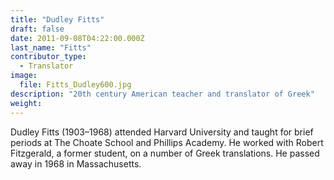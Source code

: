 ```yaml
---
title: "Dudley Fitts"
draft: false
date: 2011-09-08T04:22:00.000Z
last_name: "Fitts"
contributor_type:
  - Translator
image:
  file: Fitts_Dudley600.jpg
description: "20th century American teacher and translator of Greek"
weight:
---
```


Dudley Fitts (1903–1968) attended Harvard University and taught for brief periods at The Choate School and Phillips Academy. He worked with Robert Fitzgerald, a former student, on a number of Greek translations. He passed away in 1968 in Massachusetts.

